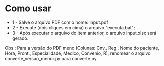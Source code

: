 # Como usar
- 1 - Salve o arquivo PDF com o nome: input.pdf
- 2 - Execute (dois cliques em cima) o arquivo "executa.bat";
- 3 - Após executar o arquivo do item anterior, o arquivo input.xlsx será gerado.

Obs.: Para a versão do PDF meno (Colunas: Cnv., Reg., Nome do paciente, Hora, Pront., Especialidade, Medico, Convenio, R), renomear o arquivo converte_versao_menor.py  para converte.py.
